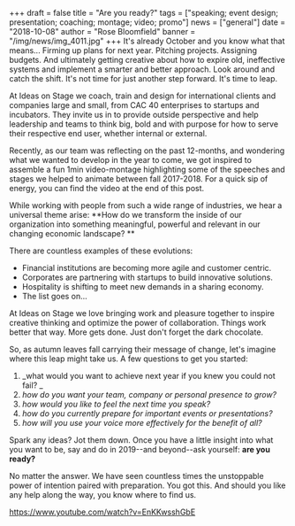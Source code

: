 +++
draft = false
title = "Are you ready?"
tags = ["speaking; event design; presentation; coaching; montage; video; promo"]
news = ["general"]
date = "2018-10-08"
author = "Rose Bloomfield"
banner = "/img/news/img_4011.jpg"
+++
It's already October and you know what that means... Firming up plans for next year. Pitching projects. Assigning budgets. And ultimately getting creative about how to expire old, ineffective systems and implement a smarter and better approach. Look around and catch the shift. It's not time for just another step forward. It's time to leap.

At Ideas on Stage we coach, train and design for international clients and companies large and small, from CAC 40 enterprises to startups and incubators. They invite us in to provide outside perspective and help leadership and teams to think big, bold and with purpose for how to serve their respective end user, whether internal or external.

Recently, as our team was reflecting on the past 12-months, and wondering what we wanted to develop in the year to come, we got inspired to assemble a fun 1min video-montage highlighting some of the speeches and stages we helped to animate between fall 2017-2018. For a quick sip of energy, you can find the video at the end of this post.

While working with people from such a wide range of industries, we hear a universal theme arise: **How do we transform the inside of our organization into something meaningful, powerful and relevant in our changing economic landscape? **

There are countless examples of these evolutions: 

* Financial institutions are becoming more agile and customer centric. 
* Corporates are partnering with startups to build innovative solutions. 
* Hospitality is shifting to meet new demands in a sharing economy.
* The list goes on...

At Ideas on Stage we love bringing work and pleasure together to inspire creative thinking and optimize the power of collaboration. Things work better that way. More gets done. Just don't forget the dark chocolate. 

So, as autumn leaves fall carrying their message of change, let's imagine where this leap might take us. A few questions to get you started: 

1. _what would you want to achieve next year if you knew you could not fail? _
2. _how do you want your team, company or personal presence to grow?_
3. _how would you like to feel the next time you speak?_
4. _how do you currently prepare for important events or presentations?_
5. _how will you use your voice more effectively for the benefit of all?_

Spark any ideas? Jot them down. Once you have a little insight into what you want to be, say and do in 2019--and beyond--ask yourself: **are you ready?**

No matter the answer. We have seen countless times the unstoppable power of intention paired with preparation. You got this. And should you like any help along the way, you know where to find us.

<https://www.youtube.com/watch?v=EnKKwsshGbE>
